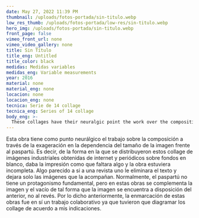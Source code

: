 ```yaml
---
date: May 27, 2022 11:39 PM
thumbnail: /uploads/fotos-portada/sin-titulo.webp
low_res_thumb: /uploads/fotos-portada/low-res/sin-titulo.webp
hero_img: /uploads/fotos-portada/sin-titulo.webp
front_page: false
vimeo_front_url: none
vimeo_video_gallery: none
title: Sin Título
title_eng: Untitled
title_color: black
medidas: Medidas variables
medidas_eng: Variable measurements
year: 2016
material: none
material_eng: none
locacion: none
locacion_eng: none
tecnica: Serie de 14 collage 
tecnica_eng: Series of 14 collage 
body_eng: >-
  These collages have their neuralgic point the work over the composition through the exaggeration in the reliance of the size of the image against the passepartout.  In other words, by the way these collages of industrial images obtained from the internet and newspapers over a white background were distributed, they give the impression that something is missing and the work is incomplete.  Something similar as if in a magazine one eliminates the text and leaves only the images that come along with it.  Normally, the passepartout doesn’t have protagonism, but in these works, the images complement the emptiness in such a way that the image is made available to the above, not the other way around.  In view of the above, the framing of these works was in itself a collaborative job because they had to format the collages based on my instructions. 
---
```

Esta obra tiene como punto neurálgico el trabajo sobre la composición a través de la exageración en la dependencia del tamaño de la imagen frente al paspartú.  Es decir, de la forma en la que se distribuyeron estos collage de imágenes industriales obtenidas de internet y periódicos sobre fondos en blanco, daba la impresión como que faltara algo y la obra estuviera incompleta.  Algo parecido a si a una revista uno le eliminara el texto y dejara solo las imágenes que la acompañan.  Normalmente, el paspartú no tiene un protagonismo fundamental, pero en estas obras se complementa la imagen y el vacío de tal forma que la imagen se encuentra a disposición del anterior, no al revés. Por lo dicho anteriormente, la enmarcación de estas obras fue en sí un trabajo colaborativo ya que tuvieron que diagramar los collage de acuerdo a mis indicaciones.